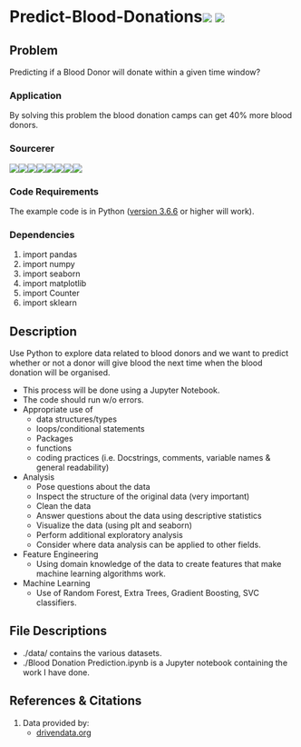 # Predict-Blood-Donations[![](https://img.shields.io/github/license/sourcerer-io/hall-of-fame.svg?colorB=ff0000)](https://github.com/souvikb07/Predict-Blood-Donations/blob/master/LICENSE)  [![](https://img.shields.io/badge/Souvik-Banerjee-blue.svg)](https://souvikb07.github.io)

## Problem
Predicting if a Blood Donor will donate within a given time window?

### Application
By solving this problem the blood donation camps can get 40% more blood donors.

### Sourcerer
[![](https://sourcerer.io/fame/souvikb07/souvikb07/Predict-Blood-Donations/images/0)](https://sourcerer.io/fame/souvikb07/souvikb07/Predict-Blood-Donations/links/0)[![](https://sourcerer.io/fame/souvikb07/souvikb07/Predict-Blood-Donations/images/1)](https://sourcerer.io/fame/souvikb07/souvikb07/Predict-Blood-Donations/links/1)[![](https://sourcerer.io/fame/souvikb07/souvikb07/Predict-Blood-Donations/images/2)](https://sourcerer.io/fame/souvikb07/souvikb07/Predict-Blood-Donations/links/2)[![](https://sourcerer.io/fame/souvikb07/souvikb07/Predict-Blood-Donations/images/3)](https://sourcerer.io/fame/souvikb07/souvikb07/Predict-Blood-Donations/links/3)[![](https://sourcerer.io/fame/souvikb07/souvikb07/Predict-Blood-Donations/images/4)](https://sourcerer.io/fame/souvikb07/souvikb07/Predict-Blood-Donations/links/4)[![](https://sourcerer.io/fame/souvikb07/souvikb07/Predict-Blood-Donations/images/5)](https://sourcerer.io/fame/souvikb07/souvikb07/Predict-Blood-Donations/links/5)[![](https://sourcerer.io/fame/souvikb07/souvikb07/Predict-Blood-Donations/images/6)](https://sourcerer.io/fame/souvikb07/souvikb07/Predict-Blood-Donations/links/6)[![](https://sourcerer.io/fame/souvikb07/souvikb07/Predict-Blood-Donations/images/7)](https://sourcerer.io/fame/souvikb07/souvikb07/Predict-Blood-Donations/links/7)

### Code Requirements
The example code is in Python ([version 3.6.6](https://www.python.org/download/releases/2.7/) or higher will work). 

### Dependencies

1) import pandas
2) import numpy
3) import seaborn
4) import matplotlib
5) import Counter
6) import sklearn

## Description

Use Python to explore data related to blood donors and we want to predict whether or not a donor will give blood the next time when the blood donation will be organised.

* This process will be done using a Jupyter Notebook.
* The code should run w/o errors.
* Appropriate use of
    * data structures/types
    * loops/conditional statements
    * Packages
    * functions
    * coding practices (i.e. Docstrings, comments, variable names & general
      readability)
* Analysis
    * Pose questions about the data
    * Inspect the structure of the original data (very important)
    * Clean the data
    * Answer questions about the data using descriptive statistics
    * Visualize the data (using plt and seaborn)
    * Perform additional exploratory analysis
    * Consider where data analysis can be applied to other fields.
* Feature Engineering
    * Using domain knowledge of the data to create features that make machine learning algorithms work. 
* Machine Learning
    * Use of Random Forest, Extra Trees, Gradient Boosting, SVC classifiers.

## File Descriptions

* ./data/ contains the various datasets.
* ./Blood Donation Prediction.ipynb is a Jupyter notebook containing the work I have done.

## References & Citations

1. Data provided by:
    * [drivendata.org](https://www.drivendata.org/competitions/2/warm-up-predict-blood-donations/data/)
